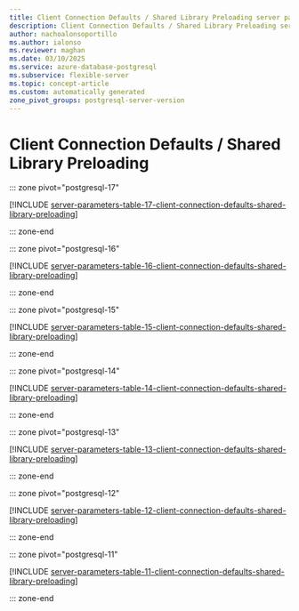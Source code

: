 ```yaml
---
title: Client Connection Defaults / Shared Library Preloading server parameters
description: Client Connection Defaults / Shared Library Preloading server parameters for Azure Database for PostgreSQL - Flexible Server.
author: nachoalonsoportillo
ms.author: ialonso
ms.reviewer: maghan
ms.date: 03/10/2025
ms.service: azure-database-postgresql
ms.subservice: flexible-server
ms.topic: concept-article
ms.custom: automatically generated
zone_pivot_groups: postgresql-server-version
---
```

# Client Connection Defaults / Shared Library Preloading


::: zone pivot="postgresql-17"

[!INCLUDE [server-parameters-table-17-client-connection-defaults-shared-library-preloading](./includes/server-parameters-table-17-client-connection-defaults-shared-library-preloading.md)]

::: zone-end


::: zone pivot="postgresql-16"

[!INCLUDE [server-parameters-table-16-client-connection-defaults-shared-library-preloading](./includes/server-parameters-table-16-client-connection-defaults-shared-library-preloading.md)]

::: zone-end


::: zone pivot="postgresql-15"

[!INCLUDE [server-parameters-table-15-client-connection-defaults-shared-library-preloading](./includes/server-parameters-table-15-client-connection-defaults-shared-library-preloading.md)]

::: zone-end


::: zone pivot="postgresql-14"

[!INCLUDE [server-parameters-table-14-client-connection-defaults-shared-library-preloading](./includes/server-parameters-table-14-client-connection-defaults-shared-library-preloading.md)]

::: zone-end


::: zone pivot="postgresql-13"

[!INCLUDE [server-parameters-table-13-client-connection-defaults-shared-library-preloading](./includes/server-parameters-table-13-client-connection-defaults-shared-library-preloading.md)]

::: zone-end


::: zone pivot="postgresql-12"

[!INCLUDE [server-parameters-table-12-client-connection-defaults-shared-library-preloading](./includes/server-parameters-table-12-client-connection-defaults-shared-library-preloading.md)]

::: zone-end


::: zone pivot="postgresql-11"

[!INCLUDE [server-parameters-table-11-client-connection-defaults-shared-library-preloading](./includes/server-parameters-table-11-client-connection-defaults-shared-library-preloading.md)]

::: zone-end


